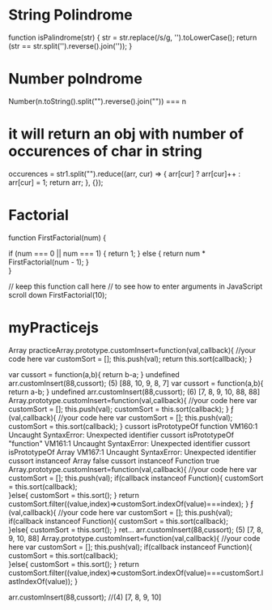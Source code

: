# String Polindrome
function isPalindrome(str) {
    str = str.replace(/s/g, '').toLowerCase();
    return (str == str.split('').reverse().join(''));
}
# Number polndrome
Number(n.toString().split("").reverse().join("")) === n
# it will return an obj with  number of occurences of char in string
occurences = str1.split("").reduce((arr, cur) => { arr[cur] ? arr[cur]++ : arr[cur] = 1; return arr; }, {});
# Factorial 
function FirstFactorial(num) { 
  
  if (num === 0 || num === 1) {
    return 1;
  }
  else {
   	return num * FirstFactorial(num - 1); 
  }      
}
   
// keep this function call here 
// to see how to enter arguments in JavaScript scroll down
FirstFactorial(10);

# myPracticejs
Array practiceArray.prototype.customInsert=function(val,callback){
  //your code here
  var customSort = [];
  this.push(val);
return this.sort(callback);
}

var cussort = function(a,b){
return b-a;
}
undefined
arr.customInsert(88,cussort);
(5) [88, 10, 9, 8, 7]
var cussort = function(a,b){
return a-b;
}
undefined
arr.customInsert(88,cussort);
(6) [7, 8, 9, 10, 88, 88]
Array.prototype.customInsert=function(val,callback){
  //your code here
  var customSort = [];
  this.push(val);
  customSort = this.sort(callback);
}
ƒ (val,callback){
  //your code here
  var customSort = [];
  this.push(val);
  customSort = this.sort(callback);
}
cussort isPrototypeOf function
VM160:1 Uncaught SyntaxError: Unexpected identifier
cussort isPrototypeOf "function"
VM161:1 Uncaught SyntaxError: Unexpected identifier
cussort isPrototypeOf Array
VM167:1 Uncaught SyntaxError: Unexpected identifier
cussort instanceof Array
false
cussort instanceof Function
true
Array.prototype.customInsert=function(val,callback){
  //your code here
  var customSort = [];
  this.push(val);
  if(callback instanceof Function){
    customSort = this.sort(callback);  
  }else{
    customSort = this.sort();
  }
 return customSort.filter((value,index)=>customSort.indexOf(value)===index);
}
ƒ (val,callback){
  //your code here
  var customSort = [];
  this.push(val);
  if(callback instanceof Function){
    customSort = this.sort(callback);  
  }else{
    customSort = this.sort();
  }
 ret…
arr.customInsert(88,cussort);
(5) [7, 8, 9, 10, 88]
Array.prototype.customInsert=function(val,callback){
  //your code here
  var customSort = [];
  this.push(val);
  if(callback instanceof Function){
    customSort = this.sort(callback);  
  }else{
    customSort = this.sort();
  }
 return customSort.filter((value,index)=>customSort.indexOf(value)===customSort.lastIndexOf(value));
}

arr.customInsert(88,cussort);   //(4) [7, 8, 9, 10]
